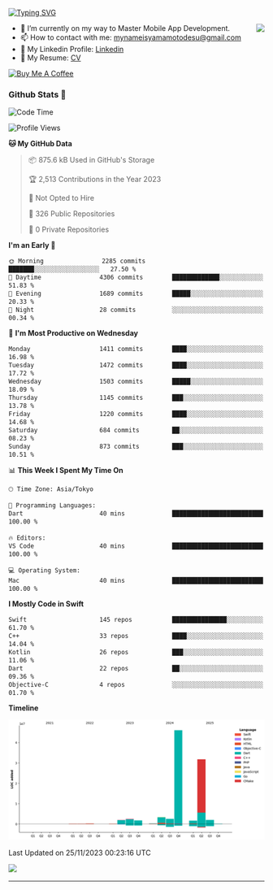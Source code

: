 
[![Typing SVG](https://readme-typing-svg.demolab.com/?lines=Thank+You+For+Visiting!!;You+Are+Welcome✨;I+am+Kyo+Yamamoto;Mobile+Developer)](https://git.io/typing-svg)
<p>
<img align="right" src="https://media.giphy.com/media/26ufdb3cYKwbRtYVW/giphy.gif" style="max-width:100%;" height="150px">

- 🌱 I’m currently on my way to Master Mobile App Development.
- 📫 How to contact with me: mynameisyamamotodesu@gmail.com
- 🔗 My Linkedin Profile: [Linkedin](https://www.linkedin.com/in/kyo-yamamoto-a2ab50239)
- 🔗 My Resume: [CV](https://www.kickresume.com/cv/ZWKvXV/)

<a href="https://www.buymeacoffee.com/kyoyamamoto" target="_blank"><img src="https://cdn.buymeacoffee.com/buttons/default-orange.png" alt="Buy Me A Coffee" height="41" width="174"></a>

### Github Stats 🥇 
<!--START_SECTION:waka-->
![Code Time](http://img.shields.io/badge/Code%20Time-594%20hrs%2036%20mins-blue)

![Profile Views](http://img.shields.io/badge/Profile%20Views-0-blue)

**🐱 My GitHub Data** 

> 📦 875.6 kB Used in GitHub's Storage 
 > 
> 🏆 2,513 Contributions in the Year 2023
 > 
> 🚫 Not Opted to Hire
 > 
> 📜 326 Public Repositories 
 > 
> 🔑 0 Private Repositories 
 > 
**I'm an Early 🐤** 

```text
🌞 Morning                2285 commits        ███████░░░░░░░░░░░░░░░░░░   27.50 % 
🌆 Daytime                4306 commits        █████████████░░░░░░░░░░░░   51.83 % 
🌃 Evening                1689 commits        █████░░░░░░░░░░░░░░░░░░░░   20.33 % 
🌙 Night                  28 commits          ░░░░░░░░░░░░░░░░░░░░░░░░░   00.34 % 
```
📅 **I'm Most Productive on Wednesday** 

```text
Monday                   1411 commits        ████░░░░░░░░░░░░░░░░░░░░░   16.98 % 
Tuesday                  1472 commits        ████░░░░░░░░░░░░░░░░░░░░░   17.72 % 
Wednesday                1503 commits        █████░░░░░░░░░░░░░░░░░░░░   18.09 % 
Thursday                 1145 commits        ███░░░░░░░░░░░░░░░░░░░░░░   13.78 % 
Friday                   1220 commits        ████░░░░░░░░░░░░░░░░░░░░░   14.68 % 
Saturday                 684 commits         ██░░░░░░░░░░░░░░░░░░░░░░░   08.23 % 
Sunday                   873 commits         ███░░░░░░░░░░░░░░░░░░░░░░   10.51 % 
```


📊 **This Week I Spent My Time On** 

```text
🕑︎ Time Zone: Asia/Tokyo

💬 Programming Languages: 
Dart                     40 mins             █████████████████████████   100.00 % 

🔥 Editors: 
VS Code                  40 mins             █████████████████████████   100.00 % 

💻 Operating System: 
Mac                      40 mins             █████████████████████████   100.00 % 
```

**I Mostly Code in Swift** 

```text
Swift                    145 repos           ███████████████░░░░░░░░░░   61.70 % 
C++                      33 repos            ████░░░░░░░░░░░░░░░░░░░░░   14.04 % 
Kotlin                   26 repos            ███░░░░░░░░░░░░░░░░░░░░░░   11.06 % 
Dart                     22 repos            ██░░░░░░░░░░░░░░░░░░░░░░░   09.36 % 
Objective-C              4 repos             ░░░░░░░░░░░░░░░░░░░░░░░░░   01.70 % 
```



**Timeline**

![Lines of Code chart](https://raw.githubusercontent.com/YamamotoDesu/YamamotoDesu/main/assets/bar_graph.png)


 Last Updated on 25/11/2023 00:23:16 UTC
<!--END_SECTION:waka-->

![](https://github-profile-summary-cards.vercel.app/api/cards/profile-details?username=YamamotoDesu&theme=vue)

----
